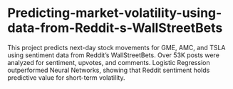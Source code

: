 # Predicting-market-volatility-using-data-from-Reddit-s-WallStreetBets
This project predicts next-day stock movements for GME, AMC, and TSLA using sentiment data from Reddit’s WallStreetBets. Over 53K posts were analyzed for sentiment, upvotes, and comments. Logistic Regression outperformed Neural Networks, showing that Reddit sentiment holds predictive value for short-term volatility.
